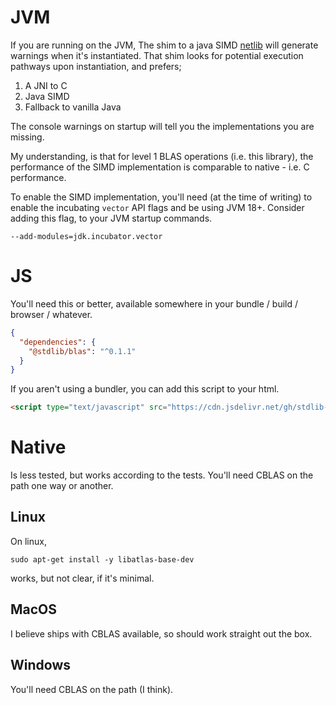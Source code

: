 # JVM

If you are running on the JVM, The shim to a java SIMD [netlib](https://github.com/luhenry/netlib) will generate warnings when it's instantiated. That shim looks for potential execution pathways upon instantiation, and prefers;

1. A JNI to C
2. Java SIMD
3. Fallback to vanilla Java

The console warnings on startup will tell you the implementations you are missing.

My understanding, is that for level 1 BLAS operations (i.e. this library), the performance of the SIMD implementation is comparable to native - i.e. C performance.

To enable the SIMD implementation, you'll need (at the time of writing) to enable the incubating `vector` API flags and be using JVM 18+. Consider adding this flag, to your JVM startup commands.

`--add-modules=jdk.incubator.vector`

# JS

You'll need this or better, available somewhere in your bundle / build / browser / whatever.

```json
{
  "dependencies": {
    "@stdlib/blas": "^0.1.1"
  }
}
```
If you aren't using a bundler, you can add this script to your html.

```html
<script type="text/javascript" src="https://cdn.jsdelivr.net/gh/stdlib-js/blas@umd/browser.js"></script>
```

# Native

Is less tested, but works according to the tests. You'll need CBLAS on the path one way or another.

## Linux
On linux,

`sudo apt-get install -y libatlas-base-dev`

works, but not clear, if it's minimal.

## MacOS

I believe ships with CBLAS available, so should work straight out the box.

## Windows

You'll need CBLAS on the path (I think).






